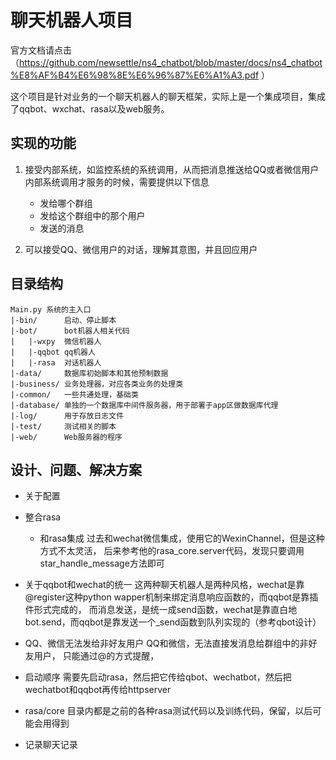 # 聊天机器人项目
官方文档请点击
（https://github.com/newsettle/ns4_chatbot/blob/master/docs/ns4_chatbot%E8%AF%B4%E6%98%8E%E6%96%87%E6%A1%A3.pdf ）

这个项目是针对业务的一个聊天机器人的聊天框架，实际上是一个集成项目，集成了qqbot、wxchat、rasa以及web服务。

## 实现的功能
1. 接受内部系统，如监控系统的系统调用，从而把消息推送给QQ或者微信用户
    内部系统调用才服务的时候，需要提供以下信息
    - 发给哪个群组
    - 发给这个群组中的那个用户
    - 发送的消息
    
2. 可以接受QQ、微信用户的对话，理解其意图，并且回应用户

## 目录结构
```
Main.py 系统的主入口
|-bin/     	启动、停止脚本
|-bot/      bot机器人相关代码
|   |-wxpy  微信机器人
|   |-qqbot qq机器人
|   |-rasa  对话机器人
|-data/     数据库初始脚本和其他预制数据
|-business/ 业务处理器，对应各类业务的处理类
|-common/   一些共通处理，基础类
|-database/ 单独的一个数据库中间件服务器，用于部署于app区做数据库代理
|-log/      用于存放日志文件
|-test/     测试相关的脚本
|-web/      Web服务器的程序
```

## 设计、问题、解决方案
- 关于配置

- 整合rasa
    - 和rasa集成
        过去和wechat微信集成，使用它的WexinChannel，但是这种方式不太灵活，
        后来参考他的rasa_core.server代码，发现只要调用star_handle_message方法即可    

- 关于qqbot和wechat的统一
    这两种聊天机器人是两种风格，wechat是靠@register这种python wapper机制来绑定消息响应函数的，而qqbot是靠插件形式完成的，
    而消息发送，是统一成send函数，wechat是靠直白地bot.send，而qqbot是靠发送一个_send函数到队列实现的（参考qbot设计）

- QQ、微信无法发给非好友用户
    QQ和微信，无法直接发消息给群组中的非好友用户，
    只能通过@的方式提醒，
    
- 启动顺序
    需要先启动rasa，然后把它传给qbot、wechatbot，然后把wechatbot和qqbot再传给httpserver

- rasa/core 目录内都是之前的各种rasa测试代码以及训练代码，保留，以后可能会用得到    

- 记录聊天记录

